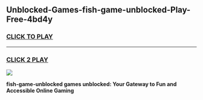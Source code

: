 
## Unblocked-Games-fish-game-unblocked-Play-Free-4bd4y
<h3>
<a href="https://premium76.site?title=fish-game-unblocked&ref=15A">CLICK TO PLAY</a></h3>
<hr>

<h3>
<a href="https://premium76.site?title=fish-game-unblocked&ref=15A">CLICK 2 PLAY</a>
  
</h3>

<a href="https://premium76.site?title=fish-game-unblocked&ref=15A"><img src="https://clearcache.store/games.png"></a>


**fish-game-unblocked games unblocked: Your Gateway to Fun and Accessible Online Gaming**
